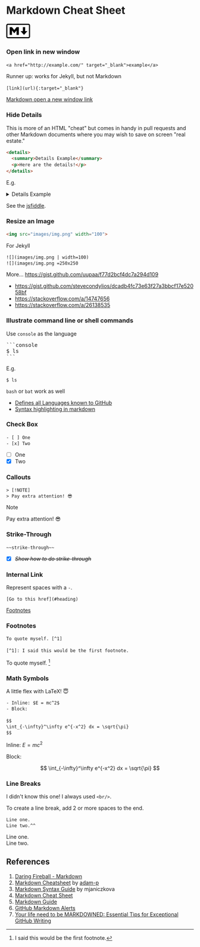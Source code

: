 # Markdown Cheat Sheet

![logo](images/64px-Markdown-mark.svg.png)

### Open link in new window
`<a href="http://example.com/" target="_blank">example</a>`

Runner up: works for Jekyll, but not Markdown

`[link](url){:target="_blank"}`

[Markdown open a new window link](http://stackoverflow.com/a/5803384/6146580)

### Hide Details

This is more of an HTML "cheat" but comes in handy in pull requests and other Markdown documents where you may wish to save on screen "real estate."

```html
<details>
  <summary>Details Example</summary>
  <p>Here are the details!</p>
</details>
```

E.g.

<details>
  <summary>Details Example</summary>
  
```html
<details>
  <summary>Details Example</summary>
  <p>Here are the details!</p>
</details>
```
</details>

See the [jsfiddle](https://jsfiddle.net/gkhays/3gaev1k8/).

### Resize an Image
```html
<img src="images/img.png" width="100">
```
For Jekyll
```
![](images/img.png | width=100)
![](images/img.png =250x250
```
More... https://gist.github.com/uupaa/f77d2bcf4dc7a294d109  
- https://gist.github.com/stevecondylios/dcadb4fc73e63f27a3bbcf17e52058bf  
- https://stackoverflow.com/a/14747656  
- https://stackoverflow.com/a/26138535

### Illustrate command line or shell commands
Use `console` as the language
<pre>
```console
$ ls
```
</pre>
E.g.
```console
$ ls
```
`bash` or `bat` work as well

* [Defines all Languages known to GitHub](https://github.com/github/linguist/blob/master/lib/linguist/languages.yml)
* [Syntax highlighting in markdown](https://support.codebasehq.com/articles/tips-tricks/syntax-highlighting-in-markdown)

### Check Box

```
- [ ] One
- [x] Two
```

- [ ] One
- [x] Two

### Callouts

```
> [!NOTE]
> Pay extra attention! 😎
```

> [!NOTE]
> Pay extra attention! 😎

### Strike-Through

```
~~strike-through~~
```

- [x] ~~*Show how to do strike-through*~~

### Internal Link
Represent spaces with a `-`.
```
[Go to this href](#heading)
```

[Footnotes](#footnotes)

### Footnotes

```
To quote myself. [^1]

[^1]: I said this would be the first footnote.
```

To quote myself. [^1]

[^1]: I said this would be the first footnote.

### Math Symbols

A little flex with LaTeX! 😇

```
- Inline: $E = mc^2$
- Block:

$$
\int_{-\infty}^\infty e^{-x^2} dx = \sqrt{\pi}
$$
```

Inline: $E = mc^2$

Block:

$$
\int_{-\infty}^\infty e^{-x^2} dx = \sqrt{\pi}
$$

### Line Breaks

I didn't know this one! I always used `<br/>`.

To create a line break, add 2 or more spaces to the end.

```
Line one.  
Line two.^^
```

Line one.  
Line two.

## References

1. [Daring Fireball - Markdown](https://daringfireball.net/projects/markdown/)
1. [Markdown Cheatsheet](https://github.com/adam-p/markdown-here/wiki/Markdown-Cheatsheet) by [adam-p](https://github.com/adam-p)
1. [Markdown Syntax Guide](https://sourceforge.net/p/checkbox/wiki/markdown_syntax/) by mjaniczkova
1. [Markdown Cheat Sheet](https://www.markdownguide.org/cheat-sheet/)
1. [Markdown Guide](https://www.markdownguide.org/basic-syntax)
1. [GitHub Markdown Alerts](https://github.com/orgs/community/discussions/16925)
1. [Your life need to be MARKDOWNED: Essential Tips for Exceptional GitHub Writing](https://medium.com/@1chooo/vyour-life-need-to-be-markdowned-essential-tips-for-exceptional-github-writing-08c23ddc3464)
